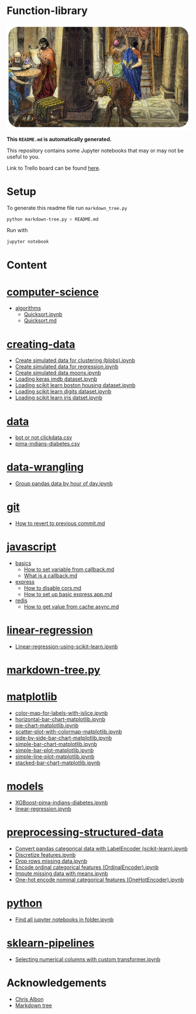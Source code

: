 
# Function-library

![](./library-of-alexandria.png)

**This `README.md` is automatically generated.**

This repository contains some Jupyter notebooks that may or may not be useful to you.

Link to Trello board can be found [here](https://trello.com/b/mRx0Lpqv).

# Setup

To generate this readme file run `markdown_tree.py`

```bash
python markdown-tree.py > README.md
```

Run with

```bash
jupyter notebook
```

# Content

# [computer-science](computer-science)
- [algorithms](computer-science/algorithms)
  - [Quicksort.ipynb](computer-science/algorithms/Quicksort.ipynb)
  - [Quicksort.md](computer-science/algorithms/Quicksort.md)
# [creating-data](creating-data)
- [Create simulated data for clustering (blobs).ipynb](creating-data/Create_simulated_data_for_clustering_%28blobs%29.ipynb)
- [Create simulated data for regression.ipynb](creating-data/Create_simulated_data_for_regression.ipynb)
- [Create simulated data moons.ipynb](creating-data/Create_simulated_data_moons.ipynb)
- [Loading keras imdb dataset.ipynb](creating-data/Loading_keras_imdb_dataset.ipynb)
- [Loading scikit learn boston housing dataset.ipynb](creating-data/Loading_scikit_learn_boston_housing_dataset.ipynb)
- [Loading scikit learn digits dataset.ipynb](creating-data/Loading_scikit_learn_digits_dataset.ipynb)
- [Loading scikit learn iris datset.ipynb](creating-data/Loading_scikit_learn_iris_datset.ipynb)
# [data](data)
- [bot or not clickdata.csv](data/bot_or_not_clickdata.csv)
- [pima-indians-diabetes.csv](data/pima-indians-diabetes.csv)
# [data-wrangling](data-wrangling)
- [Group pandas data by hour of day.ipynb](data-wrangling/Group_pandas_data_by_hour_of_day.ipynb)
# [git](git)
- [How to revert to previous commit.md](git/How_to_revert_to_previous_commit.md)
# [javascript](javascript)
- [basics](javascript/basics)
  - [How to set variable from callback.md](javascript/basics/How_to_set_variable_from_callback.md)
  - [What is a callback.md](javascript/basics/What_is_a_callback.md)
- [express](javascript/express)
  - [How to disable cors.md](javascript/express/How_to_disable_cors.md)
  - [How to set up basic express app.md](javascript/express/How_to_set_up_basic_express_app.md)
- [redis](javascript/redis)
  - [How to get value from cache async.md](javascript/redis/How_to_get_value_from_cache_async.md)
# [linear-regression](linear-regression)
- [Linear-regression-using-scikit-learn.ipynb](linear-regression/Linear-regression-using-scikit-learn.ipynb)
# [markdown-tree.py](markdown-tree.py)
# [matplotlib](matplotlib)
- [color-map-for-labels-with-islice.ipynb](matplotlib/color-map-for-labels-with-islice.ipynb)
- [horizontal-bar-chart-matplotlib.ipynb](matplotlib/horizontal-bar-chart-matplotlib.ipynb)
- [pie-chart-matplotlib.ipynb](matplotlib/pie-chart-matplotlib.ipynb)
- [scatter-plot-with-colormap-matplotlib.ipynb](matplotlib/scatter-plot-with-colormap-matplotlib.ipynb)
- [side-by-side-bar-chart-matplotlib.ipynb](matplotlib/side-by-side-bar-chart-matplotlib.ipynb)
- [simple-bar-chart-matplotlib.ipynb](matplotlib/simple-bar-chart-matplotlib.ipynb)
- [simple-bar-plot-matplotlib.ipynb](matplotlib/simple-bar-plot-matplotlib.ipynb)
- [simple-line-plot-matplotlib.ipynb](matplotlib/simple-line-plot-matplotlib.ipynb)
- [stacked-bar-chart-matplotlib.ipynb](matplotlib/stacked-bar-chart-matplotlib.ipynb)
# [models](models)
- [XGBoost-pima-indians-diabetes.ipynb](models/XGBoost-pima-indians-diabetes.ipynb)
- [linear-regression.ipynb](models/linear-regression.ipynb)
# [preprocessing-structured-data](preprocessing-structured-data)
- [Convert pandas categorical data with LabelEncoder (scikit-learn).ipynb](preprocessing-structured-data/Convert_pandas_categorical_data_with_LabelEncoder_%28scikit-learn%29.ipynb)
- [Discretize features.ipynb](preprocessing-structured-data/Discretize_features.ipynb)
- [Drop rows missing data.ipynb](preprocessing-structured-data/Drop_rows_missing_data.ipynb)
- [Encode ordinal categorical features (OrdinalEncoder).ipynb](preprocessing-structured-data/Encode_ordinal_categorical_features_%28OrdinalEncoder%29.ipynb)
- [Impute missing data with means.ipynb](preprocessing-structured-data/Impute_missing_data_with_means.ipynb)
- [One-hot encode nominal categorical features (OneHotEncoder).ipynb](preprocessing-structured-data/One-hot_encode_nominal_categorical_features_%28OneHotEncoder%29.ipynb)
# [python](python)
- [Find all jupyter notebooks in folder.ipynb](python/Find_all_jupyter_notebooks_in_folder.ipynb)
# [sklearn-pipelines](sklearn-pipelines)
- [Selecting numerical columns with custom transformer.ipynb](sklearn-pipelines/Selecting_numerical_columns_with_custom_transformer.ipynb)
# Acknowledgements

* [Chris Albon](https://chrisalbon.com/)
* [Markdown tree](https://pypi.org/project/markdown-tree/)
